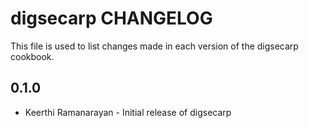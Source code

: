 digsecarp CHANGELOG
===================

This file is used to list changes made in each version of the digsecarp cookbook.

0.1.0
-----
- Keerthi Ramanarayan - Initial release of digsecarp

